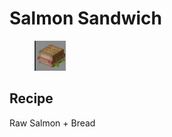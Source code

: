 # Salmon Sandwich

<figure><img src="../../../.gitbook/assets/image (36).png" alt=""><figcaption></figcaption></figure>

## Recipe

Raw Salmon + Bread
